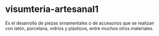 # visumteria-artesanal1
Es el desarrollo de piezas ornamentales o de accesorios que se realizan con latón, porcelana, vidrios y plásticos, entre muchos otros materiales.
